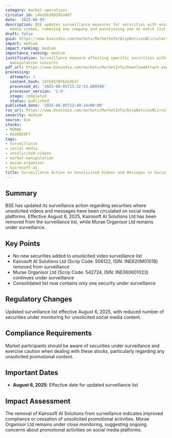 ```yaml
---
category: market-operations
circular_id: c4ea5b369282a0d7
date: '2025-08-05'
description: BSE updates surveillance measures for securities with unsolicited social
  media videos, removing one company and maintaining one on watch list.
draft: false
guid: https://www.bseindia.com/markets/MarketInfo/DispNoticesNCirculars.aspx?Noticeid={DAB355CA-28C0-481E-AA7A-38CBA9C303AA}&noticeno=20250805-34&dt=08/05/2025&icount=34&totcount=60&flag=0
impact: medium
impact_ranking: medium
importance_ranking: medium
justification: Surveillance measure affecting specific securities with potential market
  manipulation concerns
pdf_url: https://www.bseindia.com/markets/MarketInfo/DownloadAttach.aspx?id=20250805-34&attachedId=85058b45-d82e-473f-90c2-ce14989b51d0
processing:
  attempts: 1
  content_hash: 19fb6578f62e3b37
  processed_at: '2025-08-05T15:32:53.680590'
  processor_version: '2.0'
  stage: completed
  status: published
published_date: '2025-08-05T12:49:14+00:00'
rss_url: https://www.bseindia.com/markets/MarketInfo/DispNoticesNCirculars.aspx?Noticeid={DAB355CA-28C0-481E-AA7A-38CBA9C303AA}&noticeno=20250805-34&dt=08/05/2025&icount=34&totcount=60&flag=0
severity: medium
source: bse
stocks:
- MURAE
- KAIROSOFT
tags:
- surveillance
- social-media
- unsolicited-videos
- market-manipulation
- murae-organisor
- kairosoft-ai
title: Surveillance Action on Unsolicited Videos and Messages in Social Media - Update
---
```


## Summary

BSE has updated its surveillance action regarding securities where unsolicited videos and messages have been circulated on social media platforms. Effective August 6, 2025, Kairosoft AI Solutions Ltd has been removed from the surveillance list, while Murae Organisor Ltd remains under surveillance.

## Key Points

- No new securities added to unsolicited video surveillance list
- Kairosoft AI Solutions Ltd (Scrip Code: 506122, ISIN: INE820M01018) removed from surveillance
- Murae Organisor Ltd (Scrip Code: 542724, ISIN: INE060601023) continues under surveillance
- Consolidated list now contains only one security under surveillance

## Regulatory Changes

Updated surveillance list effective August 6, 2025, with reduced number of securities under monitoring for unsolicited social media content.

## Compliance Requirements

Market participants should be aware of securities under surveillance and exercise caution when dealing with these stocks, particularly regarding any unsolicited promotional content.

## Important Dates

- **August 6, 2025**: Effective date for updated surveillance list

## Impact Assessment

The removal of Kairosoft AI Solutions from surveillance indicates improved compliance or cessation of unsolicited promotional activities. Murae Organisor Ltd remains under close monitoring, suggesting ongoing concerns about promotional activities on social media platforms.